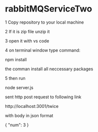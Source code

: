 # rabbitMQServiceTwo

1 Copy repository to your local machine

2 If it is zip file unzip it 

3 open it with vs code

4 on terminal window type command:

npm install

the comman install all neccessary packages

5 then run 

node server.js

sent http post request to following link

http://localhost:3001/twice

with body in json format

{
  "num": 3
}
